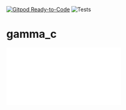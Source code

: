 
[![Gitpod Ready-to-Code](https://img.shields.io/badge/Gitpod-ready--to--code-blue?logo=gitpod)](https://gitpod.io/#https://github.com/smgl9/gamma_c)
![Tests](https://github.com/smgl9/gamma_c/workflows/Test_gamma/badge.svg?event=push)

# gamma_c


![gamma_c](./doc/gamma.md "Readme_gamma_c")
